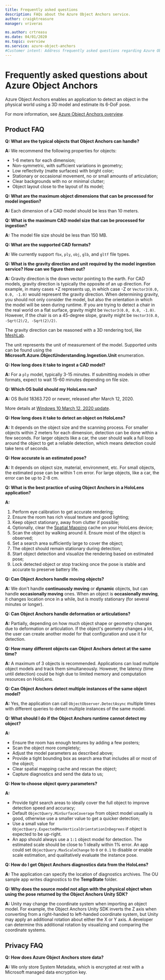 ```yaml
---
title: Frequently asked questions
description: FAQs about the Azure Object Anchors service.
author: craigktreasure
manager: vriveras

ms.author: crtreasu
ms.date: 04/01/2020
ms.topic: overview
ms.service: azure-object-anchors
#Customer intent: Address frequently asked questions regarding Azure Object Anchors.
---
```


# Frequently asked questions about Azure Object Anchors

Azure Object Anchors enables an application to detect an object in the physical world using a 3D model and estimate its 6-DoF pose.

For more information, see [Azure Object Anchors overview](overview.md).

## Product FAQ
**Q: What are the typical objects that Object Anchors can handle?**

**A:** We recommend the following properties for objects:

* 1-6 meters for each dimension;
* Non-symmetric, with sufficient variations in geometry;
* Low reflectivity (matte surfaces) with bright color;
* Stationary or occasional movement, no or small amounts of articulation;
* Clear backgrounds with no or minimal clutter;
* Object layout close to the layout of its model;

**Q: What are the maximum object dimensions that can be processed for model ingestion?**

**A:** Each dimension of a CAD model should be less than 10 meters.

**Q: What is the maximum CAD model size that can be processed for ingestion?**

**A:** The model file size should be less than 150 MB.

**Q: What are the supported CAD formats?**

**A:** We currently support `fbx`, `ply`, `obj`, `glb`, and `gltf` file types.

**Q: What is the gravity direction and unit required by the model ingestion service? How can we figure them out?**

**A:** Gravity direction is the down vector pointing to the earth. For CAD models, gravity direction is typically the opposite of an up direction. 
For example, in many cases +Z represents up, in which case -Z or `Vector3(0.0, 0.0, -1.0)` would represent the gravity direction. When determining gravity, you should not only consider the model, but also the orientation in which the model will be seen during runtime. If you are trying to detect a chair in the real world on a flat surface, gravity might be `Vector3(0.0, 0.0, -1.0)`. However, if the chair is on a 45-degree slope, gravity might be `Vector3(0.0, -Sqrt(2)/2, -Sqrt(2)/2)`.

The gravity direction can be reasoned with a 3D rendering tool, like [MeshLab](http://www.meshlab.net/).

The unit represents the unit of measurement of the model. Supported units can be found using the **Microsoft.Azure.ObjectUnderstanding.Ingestion.Unit** enumeration.

**Q: How long does it take to ingest a CAD model?**

**A:** For a `ply` model, typically 3-15 minutes. If submitting models in other formats, expect to wait 15-60 minutes depending on file size.

**Q: Which OS build should my HoloLens run?**

**A:** OS Build 18363.720 or newer, released after March 12, 2020.

  More details at [Windows 10 March 12, 2020 update](https://support.microsoft.com/help/4551762).

**Q: How long does it take to detect an object on HoloLens?**

**A:** It depends on the object size and the scanning process. For smaller objects within 2 meters for each dimension, detection can be done within a few seconds. For larger objects like a car, the user should walk a full loop around the object to get a reliable detection, which means detection could take tens of seconds.

**Q: How accurate is an estimated pose?**

**A:** It depends on object size, material, environment, etc. For small objects, the estimated pose can be within 1 cm error. For large objects, like a car, the error can be up to 2-8 cm.

**Q: What is the best practice of using Object Anchors in a HoloLens application?**

**A:**

 1. Perform eye calibration to get accurate rendering;
 2. Ensure the room has rich visual texture and good lighting;
 3. Keep object stationary, away from clutter if possible;
 4. Optionally, clear the [Spatial Mapping](https://docs.microsoft.com/windows/mixed-reality/spatial-mapping) cache on your HoloLens device;
 5. Scan the object by walking around it. Ensure most of the object is observed;
 6. Set a search area sufficiently large to cover the object;
 7. The object should remain stationary during detection;
 8. Start object detection and visualize the rendering based on estimated pose;
 9. Lock detected object or stop tracking once the pose is stable and accurate to preserve battery life.

**Q: Can Object Anchors handle moving objects?**

**A:** We don't handle **continuously moving** or **dynamic** objects, but can handle **occasionally moving** ones. When an object is **occasionally moving**, it changes location once in a while, but is mostly stationary (for several minutes or longer).

**Q: Can Object Anchors handle deformation or articulations?**

**A:** Partially, depending on how much object shape or geometry changes due to deformation or articulation. If the object's geometry changes a lot, the user can create another model for that configuration and use it for detection.

**Q: How many different objects can Object Anchors detect at the same time?**

**A:** A maximum of 3 objects is recommended. Applications can load multiple object models and track them simultaneously. However, the latency (time until detection) could be high due to limited memory and computation resources on HoloLens.

**Q: Can Object Anchors detect multiple instances of the same object model?**

**A:** Yes, the application can call `ObjectObserver.DetectAsync` multiple times with different queries to detect multiple instances of the same model.

**Q: What should I do if the Object Anchors runtime cannot detect my object?**

**A:**

* Ensure the room has enough textures by adding a few posters;
* Scan the object more completely;
* Adjust the model parameters as described above;
* Provide a tight bounding box as search area that includes all or most of the object;
* Clear spatial mapping cache and rescan the object;
* Capture diagnostics and send the data to us;

**Q: How to choose object query parameters?**

**A:**

* Provide tight search areas to ideally cover the full object to improve detection speed and accuracy;
* Default `ObjectQuery.MinSurfaceCoverage` from object model usually is good, otherwise use a smaller value to get a quicker detection;
* Use a small value for `ObjectQuery.ExpectedMaxVerticalOrientationInDegrees` if object is expected to be up-right.
* An app should always use a `1:1` object model for detection. The estimated scale should be close to 1 ideally within 1% error. An app could set `ObjectQuery.MaxScaleChange` to `0` or `0.1` to disable or enable scale estimation, and qualitatively evaluate the instance pose.

**Q: How do I get Object Anchors diagnostics data from the HoloLens?**

**A:** The application can specify the location of diagnostics archives. The OU sample app writes diagnostics to the **TempState** folder.

**Q: Why does the source model not align with the physical object when using the pose returned by the Object Anchors Unity SDK?**

**A:** Unity may change the coordinate system when importing an object model. For example, the Object Anchors Unity SDK inverts the Z axis when converting from a right-handed to left-handed coordinate system, but Unity may apply an additional rotation about either the X or Y axis. A developer can determine this additional rotation by visualizing and comparing the coordinate systems.

## Privacy FAQ
**Q: How does Azure Object Anchors store data?**

**A:** We only store System Metadata, which is encrypted at rest with a Microsoft managed data encryption key.
